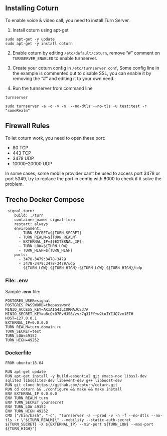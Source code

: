 ## Installing Coturn

To enable voice & video call, you need to install Turn Server.

1. Install coturn using apt-get
```
sudo apt-get -y update
sudo apt-get -y install coturn
```
2. Enable coturn by editing `/etc/default/coturn`, remove “#” comment on `TURNSERVER_ENABLED` to enable turnserver.

3. Create your coturn config in `/etc/turnserver.conf`, Some config line in the example is commented out to disable SSL, you can enable it by removing the “#” and editing it to your own need.

4. Run the turnserver from command line
```
turnserver
```

```
sudo turnserver -a -o -v -n  --no-dtls --no-tls -u test:test -r "someRealm"
```


## Firewall Rules

To let coturn work, you need to open these port:
* 80 TCP
* 443 TCP
* 3478 UDP
* 10000–20000 UDP

In some cases, some mobile provider can’t be used to access port 3478 or port 5349, try to replace the port in config with 8000 to check if it solve the problem.


## Trecho Docker Compose

```
 signal-turn:
    build: ./turn
    container_name: signal-turn
    restart: always
    environment:
      - TURN_SECRET=${TURN_SECRET}
      - TURN_REALM=${TURN_REALM}
      - EXTERNAL_IP=${EXTERNAL_IP}
      - TURN_LOW=${TURN_LOW}
      - TURN_HIGH=${TURN_HIGH}
    ports:
      - 3478-3479:3478-3479
      - 3478-3479:3478-3479/udp
      - ${TURN_LOW}-${TURN_HIGH}:${TURN_LOW}-${TURN_HIGH}/udp
```      
### File: .env


Sample **.env** file:
```
POSTGRES_USER=signal
POSTGRES_PASSWORD=thepassword
MINIO_ACCESS_KEY=AKIAIG4ILCORMAJCS37A
MINIO_SECRET_KEY=u8cQx07PvHJS8/zvr7q3IFY+w2toIYIJQ7vm1ETH
HOST=127.0.0.1
EXTERNAL_IP=0.0.0.0
TURN_REALM=turn.domain.ru
TURN_SECRET=test
TURN_LOW=49152
TURN_HIGH=49252
```

### Dockerfile

```
FROM ubuntu:18.04

RUN apt-get update
RUN apt-get install -y build-essential git emacs-nox libssl-dev sqlite3 libsqlite3-dev libevent-dev g++ libboost-dev
RUN git clone https://github.com/coturn/coturn.git
RUN cd coturn && ./configure && make && make install
ENV EXTERNAL_IP 0.0.0.0
ENV TURN_REALM turn
ENV TURN_SECRET yoursecret
ENV TURN_LOW 49152
ENV TURN_HIGH 49252
CMD ["/bin/bash", "-c", "turnserver -a --prod -v -n -f --no-dtls --no-tls -r \"${TURN_REALM}\" --mobility --static-auth-secret ${TURN_SECRET} -X ${EXTERNAL_IP} --min-port ${TURN_LOW} --max-port ${TURN_HIGH}"]
```
